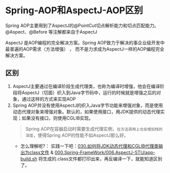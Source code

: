 # Spring-AOP和AspectJ-AOP区别
Spring AOP主要用到了AspectJ的@PointCut切点解析能力和切点匹配能力。@Aspect、@Before 等注解都来自于AspectJ

AspectJ 是AOP编程的完全解决方案。Spring AOP致力于解决的事企业级开发中最普遍的AOP需求（方法增强） ， 而不是力求成为AspectJ一样的AOP编程完全解决方案。

## 区别
1. AspectJ主要通过在编译阶段生成代理类，也称为编译时增强，他会在编译阶段将AspectJ（切面）织入到Java字节码中，运行的时候就是增强之后的对象，通过这样的方式来实现AOP
2. Spring AOP并没有使用AspectJ的织入Java字节功能来增强对象，而是使用动态代理对象来增强对象。默认的，如果使用接口，用JDK提供的动态代理实现；如果没有接口，则使用CGLIB实现。
   > Spring AOP在容器启动时需要生成代理实例，`在方法调用上也会增加栈的深度`，使得Spring AOP的性能不如AspectJ那么好。
   - 怎么理解呢?： 实践一下吧：[030.如何将JDK动态代理和CGLIB代理类输出为class文件](./030.如何将JDK动态代理和CGLIB代理类输出为class文件.md) & [000.Spring-FrameWork/006.AspectJ-STU/app-build.sh](../../../000.Spring-FrameWork/006.AspectJ-STU/app-build.sh) 将生成的.class文件都打印出来，再反编译一下，就能知道区别了。
